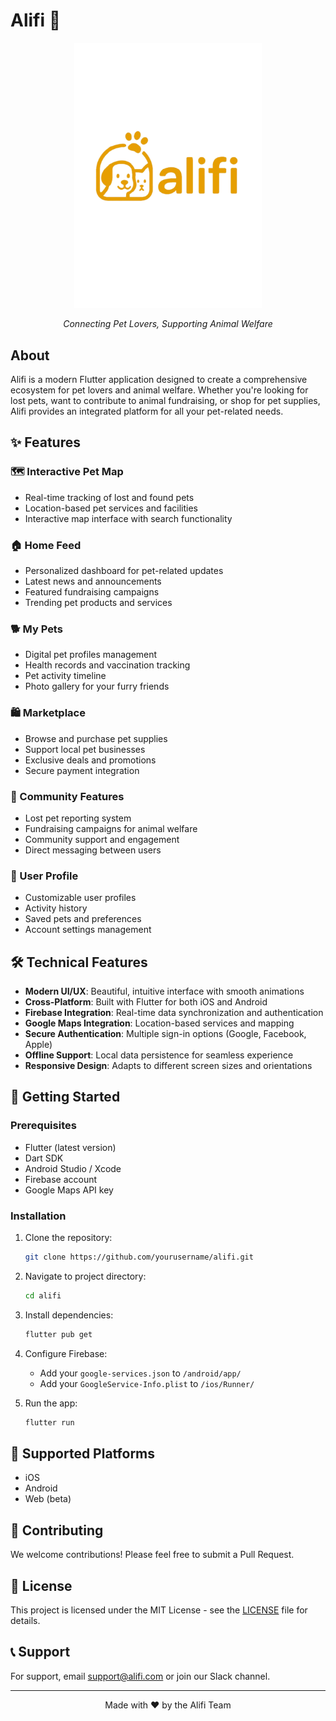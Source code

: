 # Alifi 🐾

<div align="center">
  <img src="assets/images/alifi_logo.png" alt="Alifi Logo" width="300"/>
  <p><em>Connecting Pet Lovers, Supporting Animal Welfare</em></p>
</div>

## About

Alifi is a modern Flutter application designed to create a comprehensive ecosystem for pet lovers and animal welfare. Whether you're looking for lost pets, want to contribute to animal fundraising, or shop for pet supplies, Alifi provides an integrated platform for all your pet-related needs.

## ✨ Features

### 🗺️ Interactive Pet Map
- Real-time tracking of lost and found pets
- Location-based pet services and facilities
- Interactive map interface with search functionality

### 🏠 Home Feed
- Personalized dashboard for pet-related updates
- Latest news and announcements
- Featured fundraising campaigns
- Trending pet products and services

### 🐕 My Pets
- Digital pet profiles management
- Health records and vaccination tracking
- Pet activity timeline
- Photo gallery for your furry friends

### 🛍️ Marketplace
- Browse and purchase pet supplies
- Support local pet businesses
- Exclusive deals and promotions
- Secure payment integration

### 🤝 Community Features
- Lost pet reporting system
- Fundraising campaigns for animal welfare
- Community support and engagement
- Direct messaging between users

### 👤 User Profile
- Customizable user profiles
- Activity history
- Saved pets and preferences
- Account settings management

## 🛠️ Technical Features

- **Modern UI/UX**: Beautiful, intuitive interface with smooth animations
- **Cross-Platform**: Built with Flutter for both iOS and Android
- **Firebase Integration**: Real-time data synchronization and authentication
- **Google Maps Integration**: Location-based services and mapping
- **Secure Authentication**: Multiple sign-in options (Google, Facebook, Apple)
- **Offline Support**: Local data persistence for seamless experience
- **Responsive Design**: Adapts to different screen sizes and orientations

## 🚀 Getting Started

### Prerequisites

- Flutter (latest version)
- Dart SDK
- Android Studio / Xcode
- Firebase account
- Google Maps API key

### Installation

1. Clone the repository:
   ```bash
   git clone https://github.com/yourusername/alifi.git
   ```

2. Navigate to project directory:
   ```bash
   cd alifi
   ```

3. Install dependencies:
   ```bash
   flutter pub get
   ```

4. Configure Firebase:
   - Add your `google-services.json` to `/android/app/`
   - Add your `GoogleService-Info.plist` to `/ios/Runner/`

5. Run the app:
   ```bash
   flutter run
   ```

## 📱 Supported Platforms

- iOS
- Android
- Web (beta)

## 🤝 Contributing

We welcome contributions! Please feel free to submit a Pull Request.

## 📄 License

This project is licensed under the MIT License - see the [LICENSE](LICENSE) file for details.

## 📞 Support

For support, email support@alifi.com or join our Slack channel.

---

<div align="center">
  Made with ❤️ by the Alifi Team
</div>
